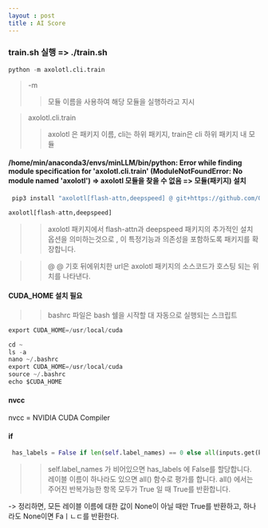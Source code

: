 ```yaml
---
layout : post 
title : AI Score 
---
```


### train.sh 실행 => ./train.sh 
```python
python -m axolotl.cli.train
```
> -m
>> 모듈 이름을 사용하여 해당 모듈을 실행하라고 지시

> axolotl.cli.train 
>> axolotl 은 패키지 이름, cli는 하위 패키지, train은 cli 하위 패키지 내 모듈



#### /home/min/anaconda3/envs/minLLM/bin/python: Error while finding module specification for 'axolotl.cli.train' (ModuleNotFoundError: No module named 'axolotl') => axolotl 모듈을 찾을 수 없음 => 모듈(패키지) 설치 
```python
 pip3 install "axolotl[flash-attn,deepspeed] @ git+https://github.com/OpenAccess-AI-Collective/axolotl"
```
>
```python
axolotl[flash-attn,deepspeed] 
```
>>  axolotl 패키지에서 flash-attn과 deepspeed 패키지의 추가적인 설치 옵션을 의미하는것으로 ,
이 특정기능과 의존성을 포함하도록 패키지를 확장합니다.

>> @
@ 기호 뒤에위치한 url은 axolotl 패키지의 소스코드가 호스팅 되는 위치를 나타낸다. 

#### CUDA_HOME 설치 필요 
>> bashrc 파일은 bash 쉘을 시작할 대 자동으로 실행되는 스크립트

```python
export CUDA_HOME=/usr/local/cuda
```
>>
```python
cd ~
ls -a
nano ~/.bashrc
export CUDA_HOME=/usr/local/cuda
source ~/.bashrc
echo $CUDA_HOME

```
#### nvcc 
nvcc = NVIDIA CUDA Compiler 

#### if 
```python
 has_labels = False if len(self.label_names) == 0 else all(inputs.get(k) is not None for k in self.label_names)
```

>> self.label_names 가 비어있으면 has_labels 에 False를 할당합니다.
>> 레이블 이름이 하나라도 있으면 all() 함수로 평가를 합니다.
>> all() 에서는 주어진 반복가능한 항목 모두가 True 일 때 True를 반환합니다.

-> 정리하면, 모든 레이블 이름에 대한 값이 None이 아닐 때만 True를 반환하고, 하나라도 None이면 Faㅣㄴㄷ를 반환한다. 

